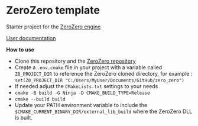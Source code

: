# ZeroZero template

Starter project for the [ZeroZero engine](https://henrimichelon.github.io/ZeroZero/)

[User documentation](https://henrimichelon.github.io/ZeroZero/)

 **How to use**
 - Clone this repository and the [ZeroZero repository](https://github.com/HenriMichelon/zero_zero)
 - Create a `.env.cmake` file in your project with a variable called `Z0_PROJECT_DIR` to reference the ZeroZero cloned directory, for example : 
 `set(Z0_PROJECT_DIR "C:/Users/MyUser/Documents/GitHub/zero_zero")`
 - If needed adjust the `CMakeLists.txt` settings to your needs
 - `cmake -B build -G Ninja -D CMAKE_BUILD_TYPE=Release`
 - `cmake --build build`
 - Update your PATH environment variable to include the `$CMAKE_CURRENT_BINARY_DIR/external_lib_build` where the ZeroZero DLL is built. 
    
